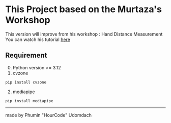 # This Project based on the Murtaza's Workshop
This version will improve from his workshop : Hand Distance Measurement
You can watch his tutorial [here](https://www.youtube.com/watch?v=NGQgRH2_kq8&list=PLMoSUbG1Q_r8jFS04rot-3NzidnV54Z2q&index=5)

## Requirement
0. Python version >= 3.12
1. cvzone
```
pip install cvzone
```
2. mediapipe
```
pip install mediapipe
```

---
made by Phumin "HourCode" Udomdach